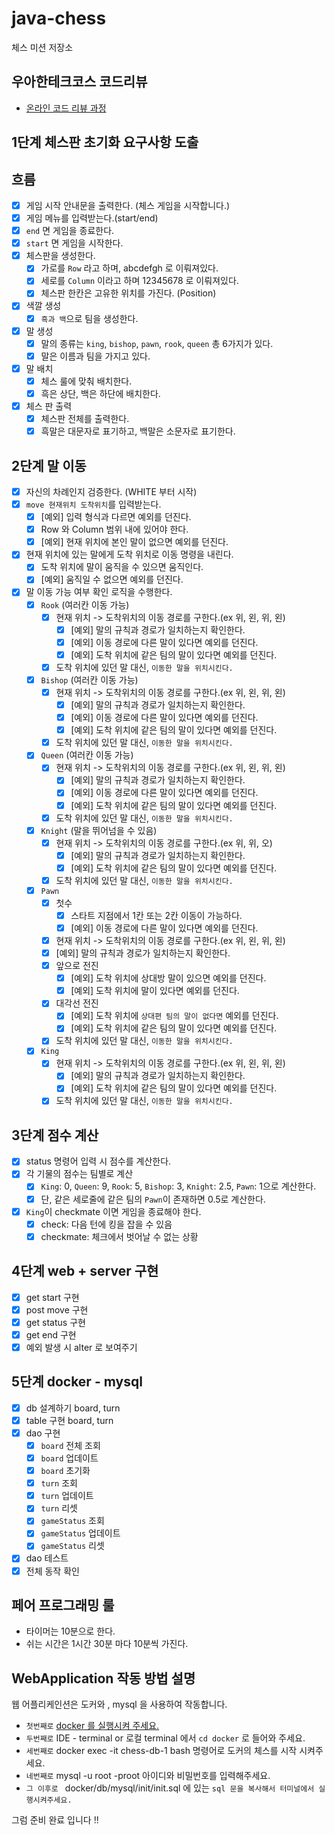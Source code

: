 # java-chess

체스 미션 저장소

## 우아한테크코스 코드리뷰

- [온라인 코드 리뷰 과정](https://github.com/woowacourse/woowacourse-docs/blob/master/maincourse/README.md)

## 1단계 체스판 초기화 요구사항 도출

## 흐름

- [x]  게임 시작 안내문을 출력한다. (체스 게임을 시작합니다.)
- [x]  게임 메뉴를 입력받는다.(start/end)
- [x] `end` 면 게임을 종료한다.
- [x] `start` 면 게임을 시작한다.
- [x] 체스판을 생성한다.
    - [x] 가로를 `Row` 라고 하며, abcdefgh 로 이뤄져있다.
    - [x]  세로를 `Column` 이라고 하며 12345678 로 이뤄져있다.
    - [x] 체스판 한칸은 고유한 위치를 가진다. (Position)
- [x] 색깔 생성
    - [x] `흑과 백`으로 팀을 생성한다.
- [x] 말 생성
    - [x] 말의 종류는 `king`, `bishop`, `pawn`, `rook`, `queen` 총 6가지가 있다.
    - [x] 말은 이름과 팀을 가지고 있다.
- [x] 말 배치
    - [x] 체스 룰에 맞춰 배치한다.
    - [x] 흑은 상단, 백은 하단에 배치한다.
- [x] 체스 판 출력
    - [x] 체스판 전체를 출력한다.
    - [x] 흑말은 대문자로 표기하고, 백말은 소문자로 표기한다.

## 2단계 말 이동

- [x] 자신의 차례인지 검증한다. (WHITE 부터 시작)
- [x] `move 현재위치 도착위치`를 입력받는다.
    - [x] [예외] 입력 형식과 다르면 예외를 던진다.
    - [x] Row 와 Column 범위 내에 있어야 한다.
    - [x] [예외] 현재 위치에 본인 말이 없으면 예외를 던진다.
- [x] 현재 위치에 있는 말에게 도착 위치로 이동 명령을 내린다.
    - [x] 도착 위치에 말이 움직을 수 있으면 움직인다.
    - [x] [예외] 움직일 수 없으면 예외를 던진다.
- [x] 말 이동 가능 여부 확인 로직을 수행한다.
    - [x] `Rook` (여러칸 이동 가능)
        - [x] 현재 위치 -> 도착위치의 이동 경로를 구한다.(ex 위, 왼, 위, 왼)
            - [x] [예외] 말의 규칙과 경로가 일치하는지 확인한다.
            - [x] [예외] 이동 경로에 다른 말이 있다면 예외를 던진다.
            - [x] [예외] 도착 위치에 같은 팀의 말이 있다면 예외를 던진다.
        - [x] 도착 위치에 있던 말 대신, `이동한 말을 위치시킨다.`
    - [x] `Bishop` (여러칸 이동 가능)
        - [x] 현재 위치 -> 도착위치의 이동 경로를 구한다.(ex 위, 왼, 위, 왼)
            - [x] [예외] 말의 규칙과 경로가 일치하는지 확인한다.
            - [x] [예외] 이동 경로에 다른 말이 있다면 예외를 던진다.
            - [x] [예외] 도착 위치에 같은 팀의 말이 있다면 예외를 던진다.
        - [x] 도착 위치에 있던 말 대신, `이동한 말을 위치시킨다.`
    - [x] `Queen` (여러칸 이동 가능)
        - [x] 현재 위치 -> 도착위치의 이동 경로를 구한다.(ex 위, 왼, 위, 왼)
            - [x] [예외] 말의 규칙과 경로가 일치하는지 확인한다.
            - [x] [예외] 이동 경로에 다른 말이 있다면 예외를 던진다.
            - [x] [예외] 도착 위치에 같은 팀의 말이 있다면 예외를 던진다.
        - [x] 도착 위치에 있던 말 대신, `이동한 말을 위치시킨다.`
    - [x] `Knight` (말을 뛰어넘을 수 있음)
        - [x] 현재 위치 -> 도착위치의 이동 경로를 구한다.(ex 위, 위, 오)
            - [x] [예외] 말의 규칙과 경로가 일치하는지 확인한다.
            - [x] [예외] 도착 위치에 같은 팀의 말이 있다면 예외를 던진다.
        - [x] 도착 위치에 있던 말 대신, `이동한 말을 위치시킨다.`
    - [x] `Pawn`
        - [x] 첫수
            - [x] 스타트 지점에서 1칸 또는 2칸 이동이 가능하다.
            - [x] [예외] 이동 경로에 다른 말이 있다면 예외를 던진다.
        - [x] 현재 위치 -> 도착위치의 이동 경로를 구한다.(ex 위, 왼, 위, 왼)
        - [x] [예외] 말의 규칙과 경로가 일치하는지 확인한다.
        - [x] 앞으로 전진
            - [x] [예외] 도착 위치에 상대방 말이 있으면 예외를 던진다.
            - [x] [예외] 도착 위치에 말이 있다면 예외를 던진다.
        - [x] 대각선 전진
            - [x] [예외] 도착 위치에 `상대편 팀의 말이 없다면` 예외를 던진다.
            - [x] [예외] 도착 위치에 같은 팀의 말이 있다면 예외를 던진다.
        - [x] 도착 위치에 있던 말 대신, `이동한 말을 위치시킨다.`
    - [x] `King`
        - [x] 현재 위치 -> 도착위치의 이동 경로를 구한다.(ex 위, 왼, 위, 왼)
            - [x] [예외] 말의 규칙과 경로가 일치하는지 확인한다.
            - [x] [예외] 도착 위치에 같은 팀의 말이 있다면 예외를 던진다.
        - [x] 도착 위치에 있던 말 대신, `이동한 말을 위치시킨다.`

## 3단계 점수 계산

- [x] status 명령어 입력 시 점수를 계산한다.
- [x] 각 기물의 점수는 팀별로 계산
    - [x] `King`: 0, `Queen`: 9, `Rook`: 5, `Bishop`: 3, `Knight`: 2.5, `Pawn`: 1으로 계산한다.
    - [x] 단, 같은 세로줄에 같은 팀의 `Pawn`이 존재하면 0.5로 계산한다.
- [x] `King`이 checkmate 이면 게임을 종료해야 한다.
    - [x] check: 다음 턴에 킹을 잡을 수 있음
    - [x] checkmate: 체크에서 벗어날 수 없는 상황

## 4단계 web + server 구현

- [x] get start 구현
- [x] post move 구현
- [x] get status 구현
- [x] get end 구현
- [x] 예외 발생 시 alter 로 보여주기

## 5단계 docker - mysql

- [x] db 설계하기 board, turn
- [x] table 구현 board, turn
- [x] dao 구현
    - [x] `board` 전체 조회
    - [x] `board` 업데이트
    - [x] `board` 초기화
    - [x] `turn` 조회
    - [x] `turn` 업데이트
    - [x] `turn` 리셋
    - [x] `gameStatus` 조회
    - [x] `gameStatus` 업데이트
    - [x] `gameStatus` 리셋
- [x] dao 테스트
- [x] 전체 동작 확인

## 페어 프로그래밍 룰

- 타이머는 10분으로 한다.
- 쉬는 시간은 1시간 30분 마다 10분씩 가진다.

## WebApplication 작동 방법 설명

웹 어플리케인션은 도커와 , mysql 을 사용하여 작동합니다.

- `첫번째로` [docker 를 실행시켜 주세요.](https://www.docker.com/products/docker-desktop/)
- `두번째로` IDE - terminal or 로컬 terminal 에서  `cd docker` 로 들어와 주세요.
- `세번째로` docker exec -it chess-db-1 bash 명령어로 도커의 체스를 시작 시켜주세요.
- `네번째로`  mysql -u root -proot 아이디와 비밀번호를 입력해주세요.
- `그 이후로 ` docker/db/mysql/init/init.sql 에 있는 `sql 문을 복사해서 터미널에서 실행시켜주세요.`

그럼 준비 완료 입니다 !!

